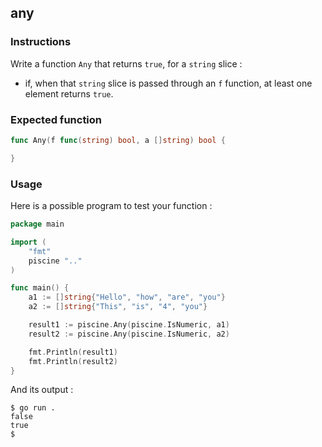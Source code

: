 ## any

### Instructions

Write a function `Any` that returns `true`, for a `string` slice :

- if, when that `string` slice is passed through an `f` function, at least one element returns `true`.

### Expected function

```go
func Any(f func(string) bool, a []string) bool {

}
```

### Usage

Here is a possible program to test your function :

```go
package main

import (
	"fmt"
	piscine ".."
)

func main() {
	a1 := []string{"Hello", "how", "are", "you"}
	a2 := []string{"This", "is", "4", "you"}

	result1 := piscine.Any(piscine.IsNumeric, a1)
	result2 := piscine.Any(piscine.IsNumeric, a2)

	fmt.Println(result1)
	fmt.Println(result2)
}
```

And its output :

```console
$ go run .
false
true
$
```
